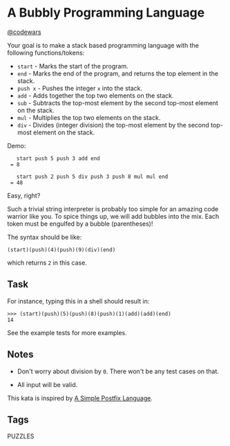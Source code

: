 # A Bubbly Programming Language

[@codewars](https://www.codewars.com/kata/5f7a715f6c1f810017c3eb07)

Your goal is to make a stack based programming language with the following functions/tokens:

- `start` - Marks the start of the program.
- `end` - Marks the end of the program, and returns the top element in the stack.
- `push x` - Pushes the integer `x` into the stack.
- `add` - Adds together the top two elements on the stack.
- `sub` - Subtracts the top-most element by the second top-most element on the stack.
- `mul` - Multiplies the top two elements on the stack.
- `div` - Divides (integer division) the top-most element by the second top-most element on the stack.

Demo:

```text
   start push 5 push 3 add end
 = 8
```

```text
   start push 2 push 5 div push 3 push 8 mul mul end
 = 48
```

Easy, right?

Such a trivial string interpreter is probably too simple for an amazing code warrior like you. To spice things up, we will add bubbles into the mix. Each token must be engulfed by a bubble (parentheses)!

The syntax should be like:

```text
(start)(push)(4)(push)(9)(div)(end)
```

which returns `2` in this case.

## Task

For instance, typing this in a shell should result in:

```text
>>> (start)(push)(5)(push)(8)(push)(1)(add)(add)(end)
14
```

See the example tests for more examples.

## Notes

- Don't worry about division by `0`. There won't be any test cases on that.

- All input will be valid.

This kata is inspired by [A Simple Postfix Language](https://www.codewars.com/kata/55a4de202949dca9bd000088).

## Tags

PUZZLES
